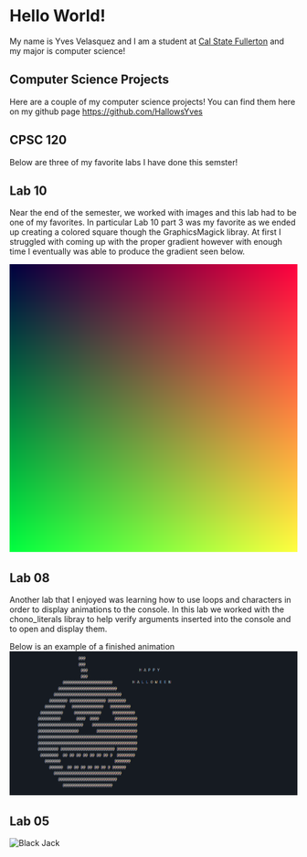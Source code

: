 # Hello World!
My name is Yves Velasquez and I am a student at [Cal State Fullerton](http://www.fullerton.edu/)
and my major is computer science!

## Computer Science Projects
Here are a couple of my computer science projects! You can find them here on my github page https://github.com/HallowsYves

## CPSC 120
Below are three of my favorite labs I have done this semster!

## Lab 10
Near the end of the semester, we worked with images and this lab had to be one of my favorites. In particular Lab 10 part 3 was my favorite as we ended up creating a colored square though the GraphicsMagick libray. At first I struggled with coming up with the proper gradient however with enough time I eventually was able to produce the gradient seen below.

![Gradient image from lab 10](images/gradient.png)

## Lab 08
Another lab that I enjoyed was learning how to use loops and characters in order to display animations to the console. In this lab we worked with the chono_literals libray to help verify arguments inserted into the console and to open and display them. 

Below is an example of a finished animation
![](images/animation.png)

## Lab 05
![Black Jack](https://i.imgur.com/IqRd2N2.gif)
